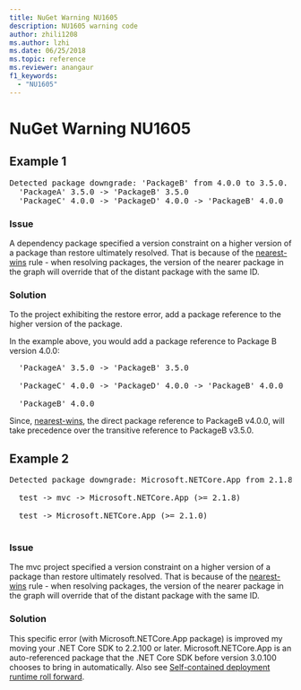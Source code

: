```yaml
---
title: NuGet Warning NU1605
description: NU1605 warning code
author: zhili1208
ms.author: lzhi
ms.date: 06/25/2018
ms.topic: reference
ms.reviewer: anangaur
f1_keywords: 
  - "NU1605"
---
```


# NuGet Warning NU1605

## Example 1

<pre>Detected package downgrade: 'PackageB' from 4.0.0 to 3.5.0. Reference the package directly from the project to select a different version.<br/>  'PackageA' 3.5.0 -> 'PackageB' 3.5.0<br/>  'PackageC' 4.0.0 -> 'PackageD' 4.0.0 -> 'PackageB' 4.0.0</pre>

### Issue
A dependency package specified a version constraint on a higher version of a package than restore ultimately resolved. That is because of the [nearest-wins](../../concepts/dependency-resolution.md#nearest-wins) rule - when resolving packages, the version of the nearer package in the graph will override that of the distant package with the same ID.

### Solution
To the project exhibiting the restore error, add a package reference to the higher version of the package.

In the example above, you would add a package reference to Package B version 4.0.0:

<pre>
  'PackageA' 3.5.0 -> 'PackageB' 3.5.0<br/>
  'PackageC' 4.0.0 -> 'PackageD' 4.0.0 -> 'PackageB' 4.0.0<br/>
  'PackageB' 4.0.0
</pre>

Since, [nearest-wins](../../concepts/dependency-resolution.md#nearest-wins), the direct package reference to PackageB v4.0.0, will take precedence over the transitive reference to PackageB v3.5.0.

## Example 2

<pre>Detected package downgrade: Microsoft.NETCore.App from 2.1.8 to 2.1.0. Reference the package directly from the project to select a different version.<br/>
  test -> mvc -> Microsoft.NETCore.App (>= 2.1.8)<br/>
  test -> Microsoft.NETCore.App (>= 2.1.0)<br/>
</pre>

### Issue
The mvc project specified a version constraint on a higher version of a package than restore ultimately resolved. That is because of the [nearest-wins](../../concepts/dependency-resolution.md#nearest-wins) rule - when resolving packages, the version of the nearer package in the graph will override that of the distant package with the same ID.

### Solution
This specific error (with Microsoft.NETCore.App package) is improved my moving your .NET Core SDK to 2.2.100 or later. Microsoft.NETCore.App is an auto-referenced package that the .NET Core SDK before version 3.0.100 chooses to bring in automatically. Also see [Self-contained deployment runtime roll forward](/dotnet/core/deploying/runtime-patch-selection).
